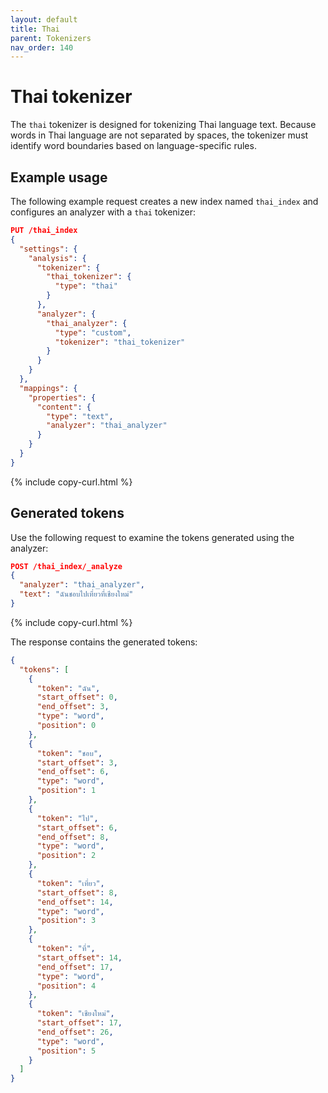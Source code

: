 ```yaml
---
layout: default
title: Thai
parent: Tokenizers
nav_order: 140
---
```


# Thai tokenizer

The `thai` tokenizer is designed for tokenizing Thai language text. Because words in Thai language are not separated by spaces, the tokenizer must identify word boundaries based on language-specific rules.

## Example usage

The following example request creates a new index named `thai_index` and configures an analyzer with a `thai` tokenizer:

```json
PUT /thai_index
{
  "settings": {
    "analysis": {
      "tokenizer": {
        "thai_tokenizer": {
          "type": "thai"
        }
      },
      "analyzer": {
        "thai_analyzer": {
          "type": "custom",
          "tokenizer": "thai_tokenizer"
        }
      }
    }
  },
  "mappings": {
    "properties": {
      "content": {
        "type": "text",
        "analyzer": "thai_analyzer"
      }
    }
  }
}
```
{% include copy-curl.html %}

## Generated tokens

Use the following request to examine the tokens generated using the analyzer:

```json
POST /thai_index/_analyze
{
  "analyzer": "thai_analyzer",
  "text": "ฉันชอบไปเที่ยวที่เชียงใหม่"
}
```
{% include copy-curl.html %}

The response contains the generated tokens:

```json
{
  "tokens": [
    {
      "token": "ฉัน",
      "start_offset": 0,
      "end_offset": 3,
      "type": "word",
      "position": 0
    },
    {
      "token": "ชอบ",
      "start_offset": 3,
      "end_offset": 6,
      "type": "word",
      "position": 1
    },
    {
      "token": "ไป",
      "start_offset": 6,
      "end_offset": 8,
      "type": "word",
      "position": 2
    },
    {
      "token": "เที่ยว",
      "start_offset": 8,
      "end_offset": 14,
      "type": "word",
      "position": 3
    },
    {
      "token": "ที่",
      "start_offset": 14,
      "end_offset": 17,
      "type": "word",
      "position": 4
    },
    {
      "token": "เชียงใหม่",
      "start_offset": 17,
      "end_offset": 26,
      "type": "word",
      "position": 5
    }
  ]
}
```
